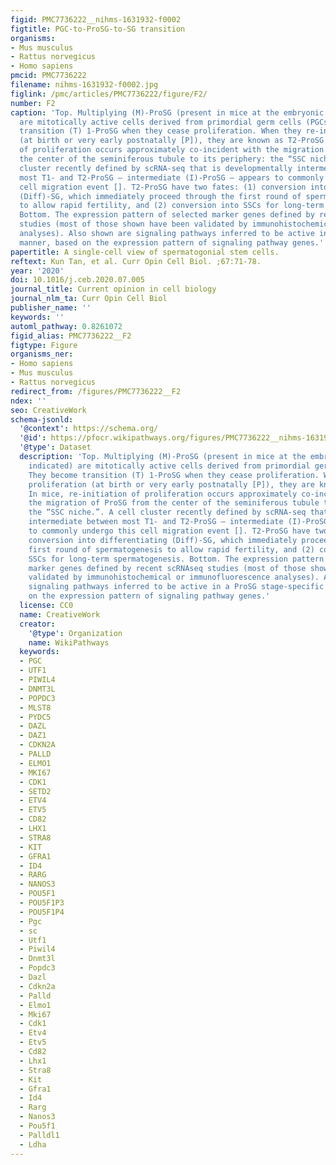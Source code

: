 ```yaml
---
figid: PMC7736222__nihms-1631932-f0002
figtitle: PGC-to-ProSG-to-SG transition
organisms:
- Mus musculus
- Rattus norvegicus
- Homo sapiens
pmcid: PMC7736222
filename: nihms-1631932-f0002.jpg
figlink: /pmc/articles/PMC7736222/figure/F2/
number: F2
caption: 'Top. Multiplying (M)-ProSG (present in mice at the embryonic (E) days indicated)
  are mitotically active cells derived from primordial germ cells (PGCs). They become
  transition (T) 1-ProSG when they cease proliferation. When they re-initiate proliferation
  (at birth or very early postnatally [P]), they are known as T2-ProSG. In mice, re-initiation
  of proliferation occurs approximately co-incident with the migration of ProSG from
  the center of the seminiferous tubule to its periphery: the “SSC niche.”. A cell
  cluster recently defined by scRNA-seq that is developmentally intermediate between
  most T1- and T2-ProSG – intermediate (I)-ProSG – appears to commonly undergo this
  cell migration event []. T2-ProSG have two fates: (1) conversion into differentiating
  (Diff)-SG, which immediately proceed through the first round of spermatogenesis
  to allow rapid fertility, and (2) conversion into SSCs for long-term spermatogenesis.
  Bottom. The expression pattern of selected marker genes defined by recent scRNAseq
  studies (most of those shown have been validated by immunohistochemical or immunofluorescence
  analyses). Also shown are signaling pathways inferred to be active in a ProSG stage-specific
  manner, based on the expression pattern of signaling pathway genes.'
papertitle: A single-cell view of spermatogonial stem cells.
reftext: Kun Tan, et al. Curr Opin Cell Biol. ;67:71-78.
year: '2020'
doi: 10.1016/j.ceb.2020.07.005
journal_title: Current opinion in cell biology
journal_nlm_ta: Curr Opin Cell Biol
publisher_name: ''
keywords: ''
automl_pathway: 0.8261072
figid_alias: PMC7736222__F2
figtype: Figure
organisms_ner:
- Homo sapiens
- Mus musculus
- Rattus norvegicus
redirect_from: /figures/PMC7736222__F2
ndex: ''
seo: CreativeWork
schema-jsonld:
  '@context': https://schema.org/
  '@id': https://pfocr.wikipathways.org/figures/PMC7736222__nihms-1631932-f0002.html
  '@type': Dataset
  description: 'Top. Multiplying (M)-ProSG (present in mice at the embryonic (E) days
    indicated) are mitotically active cells derived from primordial germ cells (PGCs).
    They become transition (T) 1-ProSG when they cease proliferation. When they re-initiate
    proliferation (at birth or very early postnatally [P]), they are known as T2-ProSG.
    In mice, re-initiation of proliferation occurs approximately co-incident with
    the migration of ProSG from the center of the seminiferous tubule to its periphery:
    the “SSC niche.”. A cell cluster recently defined by scRNA-seq that is developmentally
    intermediate between most T1- and T2-ProSG – intermediate (I)-ProSG – appears
    to commonly undergo this cell migration event []. T2-ProSG have two fates: (1)
    conversion into differentiating (Diff)-SG, which immediately proceed through the
    first round of spermatogenesis to allow rapid fertility, and (2) conversion into
    SSCs for long-term spermatogenesis. Bottom. The expression pattern of selected
    marker genes defined by recent scRNAseq studies (most of those shown have been
    validated by immunohistochemical or immunofluorescence analyses). Also shown are
    signaling pathways inferred to be active in a ProSG stage-specific manner, based
    on the expression pattern of signaling pathway genes.'
  license: CC0
  name: CreativeWork
  creator:
    '@type': Organization
    name: WikiPathways
  keywords:
  - PGC
  - UTF1
  - PIWIL4
  - DNMT3L
  - POPDC3
  - MLST8
  - PYDC5
  - DAZL
  - DAZ1
  - CDKN2A
  - PALLD
  - ELMO1
  - MKI67
  - CDK1
  - SETD2
  - ETV4
  - ETV5
  - CD82
  - LHX1
  - STRA8
  - KIT
  - GFRA1
  - ID4
  - RARG
  - NANOS3
  - POU5F1
  - POU5F1P3
  - POU5F1P4
  - Pgc
  - sc
  - Utf1
  - Piwil4
  - Dnmt3l
  - Popdc3
  - Dazl
  - Cdkn2a
  - Palld
  - Elmo1
  - Mki67
  - Cdk1
  - Etv4
  - Etv5
  - Cd82
  - Lhx1
  - Stra8
  - Kit
  - Gfra1
  - Id4
  - Rarg
  - Nanos3
  - Pou5f1
  - Palldl1
  - Ldha
---
```

